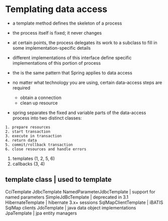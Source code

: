 # Templating data access

- a template method defines the skeleton of a process

- the process itself is fixed; it never changes

- at certain points, the process delegates its work to a subclass to fill in
  some implementation-specific details

- different implementations of this interface define specific implementations of this portion of process

- the is the same pattern that Spring applies to data access

- no matter what technology you are using, certain data-access steps are required
  - obtain a connection
  - clean up resource

- spring separates the fixed and variable parts of the data-access process into two distinct classes:

```shell
1. prepare resources
2. start transaction
3. execute in transaction
4. return data
5. commit/rollback transaction
6. close resources and handle errors
```

1. templates (1, 2, 5, 6)
2. callbacks (3, 4)

template class | used to template
----------------------------------------------------------------------
CciTemplate
JdbcTemplate
NamedParameterJdbcTemplate | support for named parameters
SimpleJdBcTemplate         | deprecated in 3.1
HibernateTemplate          | hibernate 3.x+ sessions
SqlMapClientTemplate       | iBATIS SqlMap clients
JdoTemplate                | java data object implementations
JpaTemplate                | jpa entity managers
